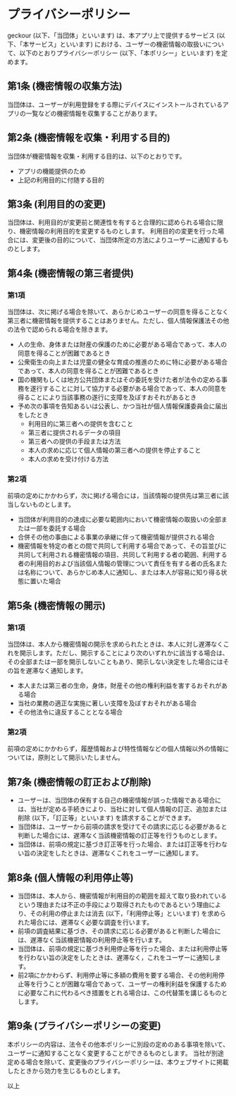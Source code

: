# プライバシーポリシー
geckour (以下、「当団体」といいます) は、本アプリ上で提供するサービス (以下、「本サービス」といいます) における、ユーザーの機密情報の取扱いについて、以下のとおりプライバシーポリシー (以下、「本ポリシー」といいます) を定めます。

## 第1条 (機密情報の収集方法)
当団体は、ユーザーが利用登録をする際にデバイスにインストールされているアプリの一覧などの機密情報を収集することがあります。

## 第2条 (機密情報を収集・利用する目的)
当団体が機密情報を収集・利用する目的は、以下のとおりです。

- アプリの機能提供のため
- 上記の利用目的に付随する目的

## 第3条 (利用目的の変更)
当団体は、利用目的が変更前と関連性を有すると合理的に認められる場合に限り、機密情報の利用目的を変更するものとします。
利用目的の変更を行った場合には、変更後の目的について、当団体所定の方法によりユーザーに通知するものとします。

## 第4条 (機密情報の第三者提供)
### 第1項
当団体は、次に掲げる場合を除いて、あらかじめユーザーの同意を得ることなく第三者に機密情報を提供することはありません。ただし、個人情報保護法その他の法令で認められる場合を除きます。

- 人の生命、身体または財産の保護のために必要がある場合であって、本人の同意を得ることが困難であるとき
- 公衆衛生の向上または児童の健全な育成の推進のために特に必要がある場合であって、本人の同意を得ることが困難であるとき
- 国の機関もしくは地方公共団体またはその委託を受けた者が法令の定める事務を遂行することに対して協力する必要がある場合であって、本人の同意を得ることにより当該事務の遂行に支障を及ぼすおそれがあるとき
- 予め次の事項を告知あるいは公表し、かつ当社が個人情報保護委員会に届出をしたとき
  - 利用目的に第三者への提供を含むこと
  - 第三者に提供されるデータの項目
  - 第三者への提供の手段または方法
  - 本人の求めに応じて個人情報の第三者への提供を停止すること
  - 本人の求めを受け付ける方法

### 第2項
前項の定めにかかわらず，次に掲げる場合には，当該情報の提供先は第三者に該当しないものとします。

- 当団体が利用目的の達成に必要な範囲内において機密情報の取扱いの全部または一部を委託する場合
- 合併その他の事由による事業の承継に伴って機密情報が提供される場合
- 機密情報を特定の者との間で共同して利用する場合であって、その旨並びに共同して利用される機密情報の項目、共同して利用する者の範囲、利用する者の利用目的および当該個人情報の管理について責任を有する者の氏名または名称について、あらかじめ本人に通知し、または本人が容易に知り得る状態に置いた場合

## 第5条 (機密情報の開示)
### 第1項
当団体は、本人から機密情報の開示を求められたときは、本人に対し遅滞なくこれを開示します。ただし、開示することにより次のいずれかに該当する場合は、その全部または一部を開示しないこともあり、開示しない決定をした場合にはその旨を遅滞なく通知します。

- 本人または第三者の生命，身体，財産その他の権利利益を害するおそれがある場合
- 当社の業務の適正な実施に著しい支障を及ぼすおそれがある場合
- その他法令に違反することとなる場合

### 第2項
前項の定めにかかわらず，履歴情報および特性情報などの個人情報以外の情報については，原則として開示いたしません。

## 第7条 (機密情報の訂正および削除)
- ユーザーは、当団体の保有する自己の機密情報が誤った情報である場合には、当社が定める手続きにより、当社に対して個人情報の訂正、追加または削除 (以下，「訂正等」といいます) を請求することができます。
- 当団体は、ユーザーから前項の請求を受けてその請求に応じる必要があると判断した場合には、遅滞なく当該機密情報の訂正等を行うものとします。
- 当団体は、前項の規定に基づき訂正等を行った場合、または訂正等を行わない旨の決定をしたときは、遅滞なくこれをユーザーに通知します。

## 第8条 (個人情報の利用停止等)
- 当団体は、本人から、機密情報が利用目的の範囲を超えて取り扱われているという理由または不正の手段により取得されたものであるという理由により、その利用の停止または消去 (以下，「利用停止等」といいます) を求められた場合には、遅滞なく必要な調査を行います。
- 前項の調査結果に基づき、その請求に応じる必要があると判断した場合には、遅滞なく当該機密情報の利用停止等を行います。
- 当団体は、前項の規定に基づき利用停止等を行った場合、または利用停止等を行わない旨の決定をしたときは、遅滞なく，これをユーザーに通知します。
- 前2項にかかわらず、利用停止等に多額の費用を要する場合、その他利用停止等を行うことが困難な場合であって、ユーザーの権利利益を保護するために必要なこれに代わるべき措置をとれる場合は、この代替策を講じるものとします。

## 第9条 (プライバシーポリシーの変更)
本ポリシーの内容は、法令その他本ポリシーに別段の定めのある事項を除いて、ユーザーに通知することなく変更することができるものとします。
当社が別途定める場合を除いて、変更後のプライバシーポリシーは、本ウェブサイトに掲載したときから効力を生じるものとします。

以上
